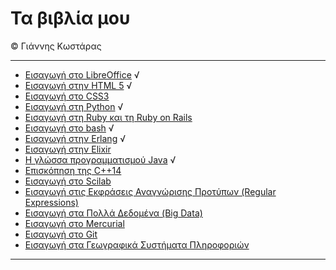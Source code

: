 # Τα βιβλία μου  
© Γιάννης Κωστάρας

---

* [Εισαγωγή στο LibreOffice](LibreOffice/README.md) √
* [Εισαγωγή στην HTML 5](HTML5/README.md) √
* [Εισαγωγή στο CSS3](CSS3/README.md)
* [Εισαγωγή στη Python](Python/README.md) √
* [Εισαγωγή στη Ruby και τη Ruby on Rails](Ruby/README.md)
* [Εισαγωγή στο bash](Bash/README.md) √
* [Εισαγωγή στην Erlang](Erlang/README.md) √
* [Εισαγωγή στην Elixir](Elixir/README.md)
* [Η γλώσσα προγραμματισμού Java](Java/README.md) √
* [Επισκόπηση της C++14](Cpp/README.md)
* [Εισαγωγή στο Scilab](Scilab/README.md)
* [Εισαγωγή στις Εκφράσεις Αναγνώρισης Προτύπων (Regular Expressions)](Regex/README.md)
* [Εισαγωγή στα Πολλά Δεδομένα (Big Data)](BigData/README.md)
* [Εισαγωγή στο Mercurial](Mercurial/README.md)
* [Εισαγωγή στο Git](Git/README.md)
* [Εισαγωγή στα Γεωγραφικά Συστήματα Πληροφοριών](GIS/README.md)

---